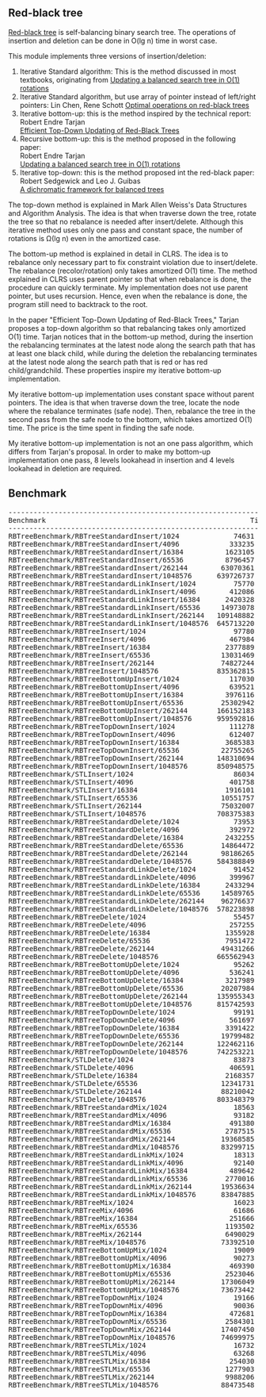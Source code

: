 ## Red-black tree
[Red-black tree](https://en.wikipedia.org/wiki/Red%E2%80%93black_tree) is self-balancing binary search
tree. The operations of insertion and deletion can be done in O(lg n) time in
worst case.

This module implements three versions of insertion/deletion:
1. Iterative Standard algorithm: This is the method discussed in most textbooks, originating from
   [Updating a balanced search tree in O(1) rotations](https://doi.org/10.1016/0020-0190(83)90099-6)
1. Iterative Standard algorithm, but use array of pointer instead of left/right pointers:
   Lin Chen, Rene Schott
   [Optimal operations on red-black trees](https://doi.org/10.1109/ICCI.1993.315316) 
1. Iterative bottom-up: this is the method inspired by the technical report:  
   Robert Endre Tarjan  
   [Efficient Top-Down Updating of Red-Black Trees](https://www.cs.princeton.edu/research/techreps/TR-006-85)
1. Recursive bottom-up: this is the method proposed in the following paper:  
   Robert Endre Tarjan  
   [Updating a balanced search tree in O(1) rotations](https://doi.org/10.1016/0020-0190(83)90099-6)
1. Iterative top-down: this is the method proposed int the red-black paper:  
   Robert Sedgewick and Leo J. Guibas  
   [A dichromatic framework for balanced trees](https://doi.org/10.1109/SFCS.1978.3)

The top-down method is explained in Mark Allen Weiss's Data Structures and
Algorithm Analysis. The idea is that when traverse down the tree, rotate the
tree so that no rebalance is needed after insert/delete. Although this
iterative method uses only one pass and constant space, the number of rotations
is Ω(lg n) even in the amortized case.

The bottom-up method is explained in detail in CLRS. The idea is to rebalance
only necessary part to fix constraint violation due to insert/delete. The
rebalance (recolor/rotation) only takes amortized O(1) time. The method
explained in CLRS uses parent pointer so that when rebalance is done, the
procedure can quickly terminate. My implementation does not use parent pointer,
but uses recursion. Hence, even when the rebalance is done, the program still
need to backtrack to the root.

In the paper "Efficient Top-Down Updating of Red-Black Trees," Tarjan proposes
a top-down algorithm so that rebalancing takes only amortized O(1) time. Tarjan
notices that in the bottom-up method, during the insertion the rebalancing
terminates at the latest node along the search path that has at least one black
child, while during the deletion the rebalancing terminates at the latest node
along the search path that is red or has red child/grandchild. These properties
inspire my iterative bottom-up implementation.

My iterative bottom-up implementation uses constant space without parent
pointers. The idea is that when traverse down the tree, locate the node where
the rebalance terminates (safe node). Then, rebalance the tree in the second
pass from the safe node to the bottom, which takes amortized O(1) time. The
price is the time spent in finding the safe node.

My iterative bottom-up implementation is not an one pass algorithm, which
differs from Tarjan's proposal. In order to make my bottom-up implementation
one pass, 8 levels lookahead in insertion and 4 levels lookahead in deletion
are required.

## Benchmark
<pre>
-------------------------------------------------------------------------------------------
Benchmark                                                 Time             CPU   Iterations
-------------------------------------------------------------------------------------------
RBTreeBenchmark/RBTreeStandardInsert/1024             74631 ns        73092 ns       652464
RBTreeBenchmark/RBTreeStandardInsert/4096            333235 ns       333249 ns       124432
RBTreeBenchmark/RBTreeStandardInsert/16384          1623105 ns      1623147 ns        25947
RBTreeBenchmark/RBTreeStandardInsert/65536          8796457 ns      8796626 ns         4878
RBTreeBenchmark/RBTreeStandardInsert/262144        63070361 ns     63071789 ns          657
RBTreeBenchmark/RBTreeStandardInsert/1048576      639726737 ns    639727855 ns           66
RBTreeBenchmark/RBTreeStandardLinkInsert/1024         75770 ns        75769 ns       587827
RBTreeBenchmark/RBTreeStandardLinkInsert/4096        412086 ns       412347 ns       103636
RBTreeBenchmark/RBTreeStandardLinkInsert/16384      2420328 ns      2420845 ns        17112
RBTreeBenchmark/RBTreeStandardLinkInsert/65536     14973078 ns     14974375 ns         2798
RBTreeBenchmark/RBTreeStandardLinkInsert/262144   109148882 ns    109150256 ns          384
RBTreeBenchmark/RBTreeStandardLinkInsert/1048576  645713220 ns    645714379 ns           65
RBTreeBenchmark/RBTreeInsert/1024                     97780 ns        97757 ns       429007
RBTreeBenchmark/RBTreeInsert/4096                    467984 ns       468004 ns        89984
RBTreeBenchmark/RBTreeInsert/16384                  2377889 ns      2377904 ns        17487
RBTreeBenchmark/RBTreeInsert/65536                 13031469 ns     13031632 ns         3183
RBTreeBenchmark/RBTreeInsert/262144                74827244 ns     74828476 ns          565
RBTreeBenchmark/RBTreeInsert/1048576              835362815 ns    835364231 ns           52
RBTreeBenchmark/RBTreeBottomUpInsert/1024            117030 ns       117025 ns       356629
RBTreeBenchmark/RBTreeBottomUpInsert/4096            639521 ns       639792 ns        66773
RBTreeBenchmark/RBTreeBottomUpInsert/16384          3976116 ns      3976653 ns        10545
RBTreeBenchmark/RBTreeBottomUpInsert/65536         25302942 ns     25304425 ns         1686
RBTreeBenchmark/RBTreeBottomUpInsert/262144       166152183 ns    166153684 ns          250
RBTreeBenchmark/RBTreeBottomUpInsert/1048576      959592816 ns    959594510 ns           39
RBTreeBenchmark/RBTreeTopDownInsert/1024             111278 ns       111272 ns       367468
RBTreeBenchmark/RBTreeTopDownInsert/4096             612407 ns       612707 ns        68195
RBTreeBenchmark/RBTreeTopDownInsert/16384           3685383 ns      3685960 ns        11361
RBTreeBenchmark/RBTreeTopDownInsert/65536          22755265 ns     22756852 ns         1884
RBTreeBenchmark/RBTreeTopDownInsert/262144        148310694 ns    148312364 ns          283
RBTreeBenchmark/RBTreeTopDownInsert/1048576       850948575 ns    850950006 ns           50
RBTreeBenchmark/STLInsert/1024                        86034 ns        86018 ns       495328
RBTreeBenchmark/STLInsert/4096                       401758 ns       401767 ns       105499
RBTreeBenchmark/STLInsert/16384                     1916101 ns      1916140 ns        21163
RBTreeBenchmark/STLInsert/65536                    10551757 ns     10551960 ns         4081
RBTreeBenchmark/STLInsert/262144                   75032007 ns     75033617 ns          555
RBTreeBenchmark/STLInsert/1048576                 708375383 ns    708376591 ns           59
RBTreeBenchmark/RBTreeStandardDelete/1024             73953 ns        73910 ns       569732
RBTreeBenchmark/RBTreeStandardDelete/4096            392972 ns       392990 ns       105494
RBTreeBenchmark/RBTreeStandardDelete/16384          2432255 ns      2432227 ns        17279
RBTreeBenchmark/RBTreeStandardDelete/65536         14864472 ns     14864725 ns         2844
RBTreeBenchmark/RBTreeStandardDelete/262144        98186265 ns     98186427 ns          426
RBTreeBenchmark/RBTreeStandardDelete/1048576      584388849 ns    584389096 ns           72
RBTreeBenchmark/RBTreeStandardLinkDelete/1024         91452 ns        91413 ns       581901
RBTreeBenchmark/RBTreeStandardLinkDelete/4096        399967 ns       399990 ns       104213
RBTreeBenchmark/RBTreeStandardLinkDelete/16384      2433294 ns      2433261 ns        17432
RBTreeBenchmark/RBTreeStandardLinkDelete/65536     14589765 ns     14590015 ns         2816
RBTreeBenchmark/RBTreeStandardLinkDelete/262144    96276637 ns     96276805 ns          443
RBTreeBenchmark/RBTreeStandardLinkDelete/1048576  578223898 ns    578224160 ns           71
RBTreeBenchmark/RBTreeDelete/1024                     55457 ns        55406 ns       724003
RBTreeBenchmark/RBTreeDelete/4096                    257255 ns       257222 ns       163372
RBTreeBenchmark/RBTreeDelete/16384                  1355928 ns      1355921 ns        30759
RBTreeBenchmark/RBTreeDelete/65536                  7951472 ns      7951489 ns         5334
RBTreeBenchmark/RBTreeDelete/262144                49431266 ns     49431392 ns          849
RBTreeBenchmark/RBTreeDelete/1048576              665562943 ns    665563105 ns           64
RBTreeBenchmark/RBTreeBottomUpDelete/1024             95262 ns        95222 ns       448296
RBTreeBenchmark/RBTreeBottomUpDelete/4096            536241 ns       536237 ns        77925
RBTreeBenchmark/RBTreeBottomUpDelete/16384          3217989 ns      3217842 ns        13064
RBTreeBenchmark/RBTreeBottomUpDelete/65536         20207984 ns     20208132 ns         2095
RBTreeBenchmark/RBTreeBottomUpDelete/262144       135955343 ns    135955386 ns          298
RBTreeBenchmark/RBTreeBottomUpDelete/1048576      815742593 ns    815742750 ns           51
RBTreeBenchmark/RBTreeTopDownDelete/1024              99191 ns        99147 ns       425521
RBTreeBenchmark/RBTreeTopDownDelete/4096             561697 ns       564065 ns        65079
RBTreeBenchmark/RBTreeTopDownDelete/16384           3391422 ns      3391271 ns        12468
RBTreeBenchmark/RBTreeTopDownDelete/65536          19799482 ns     19799590 ns         2123
RBTreeBenchmark/RBTreeTopDownDelete/262144        122462116 ns    122462161 ns          344
RBTreeBenchmark/RBTreeTopDownDelete/1048576       742253221 ns    742253269 ns           57
RBTreeBenchmark/STLDelete/1024                        83873 ns        83833 ns       503342
RBTreeBenchmark/STLDelete/4096                       406591 ns       406570 ns       102636
RBTreeBenchmark/STLDelete/16384                     2168357 ns      2168367 ns        19466
RBTreeBenchmark/STLDelete/65536                    12341731 ns     12341714 ns         3358
RBTreeBenchmark/STLDelete/262144                   88210042 ns     88210110 ns          476
RBTreeBenchmark/STLDelete/1048576                 803348379 ns    803348558 ns           53
RBTreeBenchmark/RBTreeStandardMix/1024                18563 ns        18539 ns      2266475
RBTreeBenchmark/RBTreeStandardMix/4096                93182 ns        93141 ns       451160
RBTreeBenchmark/RBTreeStandardMix/16384              491380 ns       491358 ns        86645
RBTreeBenchmark/RBTreeStandardMix/65536             2787515 ns      2787401 ns        15125
RBTreeBenchmark/RBTreeStandardMix/262144           19368585 ns     19368679 ns         2185
RBTreeBenchmark/RBTreeStandardMix/1048576          83299715 ns     83299502 ns          506
RBTreeBenchmark/RBTreeStandardLinkMix/1024            18313 ns        18280 ns      2302488
RBTreeBenchmark/RBTreeStandardLinkMix/4096            92140 ns        92094 ns       440049
RBTreeBenchmark/RBTreeStandardLinkMix/16384          489642 ns       489621 ns        86229
RBTreeBenchmark/RBTreeStandardLinkMix/65536         2770016 ns      2769937 ns        15018
RBTreeBenchmark/RBTreeStandardLinkMix/262144       19536634 ns     19536691 ns         2156
RBTreeBenchmark/RBTreeStandardLinkMix/1048576      83847885 ns     83847760 ns          496
RBTreeBenchmark/RBTreeMix/1024                        16023 ns        15979 ns      2644875
RBTreeBenchmark/RBTreeMix/4096                        61686 ns        61656 ns       666479
RBTreeBenchmark/RBTreeMix/16384                      251666 ns       251635 ns       166733
RBTreeBenchmark/RBTreeMix/65536                     1193502 ns      1193501 ns        35705
RBTreeBenchmark/RBTreeMix/262144                    6490029 ns      6489768 ns         6664
RBTreeBenchmark/RBTreeMix/1048576                  73392510 ns     73392390 ns          566
RBTreeBenchmark/RBTreeBottomUpMix/1024                19009 ns        18987 ns      2217189
RBTreeBenchmark/RBTreeBottomUpMix/4096                90273 ns        90196 ns       462196
RBTreeBenchmark/RBTreeBottomUpMix/16384              469390 ns       469300 ns        89115
RBTreeBenchmark/RBTreeBottomUpMix/65536             2523046 ns      2523007 ns        16703
RBTreeBenchmark/RBTreeBottomUpMix/262144           17306049 ns     17306149 ns         2442
RBTreeBenchmark/RBTreeBottomUpMix/1048576          73673442 ns     73673331 ns          578
RBTreeBenchmark/RBTreeTopDownMix/1024                 19166 ns        19141 ns      2177675
RBTreeBenchmark/RBTreeTopDownMix/4096                 90036 ns        89925 ns       463718
RBTreeBenchmark/RBTreeTopDownMix/16384               472681 ns       472593 ns        89979
RBTreeBenchmark/RBTreeTopDownMix/65536              2584301 ns      2584139 ns        16436
RBTreeBenchmark/RBTreeTopDownMix/262144            17407450 ns     17407498 ns         2455
RBTreeBenchmark/RBTreeTopDownMix/1048576           74699975 ns     74699809 ns          567
RBTreeBenchmark/RBTreeSTLMix/1024                     16732 ns        16701 ns      2546535
RBTreeBenchmark/RBTreeSTLMix/4096                     63268 ns        63242 ns       655283
RBTreeBenchmark/RBTreeSTLMix/16384                   254030 ns       254012 ns       165925
RBTreeBenchmark/RBTreeSTLMix/65536                  1277903 ns      1277905 ns        32885
RBTreeBenchmark/RBTreeSTLMix/262144                 9988206 ns      9988192 ns         4204
RBTreeBenchmark/RBTreeSTLMix/1048576               88473548 ns     88473415 ns          478
</pre>

